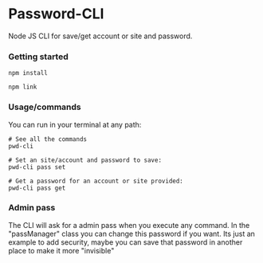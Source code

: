 # Password-CLI
Node JS CLI for save/get account or site and password.

### Getting started
```
npm install

npm link
```

### Usage/commands
You can run in your terminal at any path:
```
# See all the commands
pwd-cli

# Set an site/account and password to save:
pwd-cli pass set

# Get a password for an account or site provided:
pwd-cli pass get
```

### Admin pass
The CLI will ask for a admin pass when you execute any command. In the "passManager" class you can change this password if you want. Its just an example to add security, maybe you can save that password
in another place to make it more "invisible"
